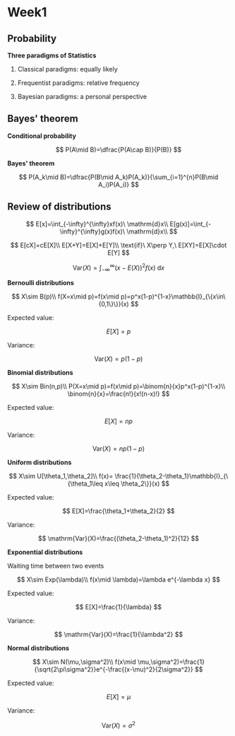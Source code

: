 # Week1

## Probability

**Three paradigms of Statistics**

1. Classical paradigms: equally likely

2. Frequentist paradigms: relative frequency

3. Bayesian paradigms: a personal perspective

## Bayes' theorem

**Conditional probability**

$$
P(A\mid B)=\dfrac{P(A\cap B)}{P(B)}
$$


**Bayes' theorem**

$$
P(A_k\mid B)=\dfrac{P(B\mid A_k)P(A_k)}{\sum_{i=1}^{n}P(B\mid A_i)P(A_i)}
$$



## Review of distributions

$$
E[x]=\int_{-\infty}^{\infty}xf(x)\ \mathrm{d}x\\
E[g(x)]=\int_{-\infty}^{\infty}g(x)f(x)\ \mathrm{d}x\\
$$

$$
E[cX]=cE[X]\\
E[X+Y]=E[X]+E[Y]\\
\text{if}\ X\perp Y,\ E[XY]=E[X]\cdot E[Y]
$$

$$
\mathrm{Var}(X)=\int_{-\infty}^{\infty}(x-E(X))^2f(x)\ \mathrm{d}x
$$



**Bernoulli distributions**

$$
X\sim B(p)\\
f(X=x\mid p)=f(x\mid p)=p^x(1-p)^{1-x}\mathbb{I}_{\{x\in\{0,1\}\}}(x)
$$


Expected value:

$$
E[X]=p
$$


Variance:

$$
\mathrm{Var}(X)=p(1-p)
$$


**Binomial distributions**

$$
X\sim Bin(n,p)\\
P(X=x\mid p)=f(x\mid p)=\binom{n}{x}p^x(1-p)^{1-x}\\
\binom{n}{x}=\frac{n!}{x!(n-x)!}
$$


Expected value:

$$
E[X]=np
$$


Variance:

$$
\mathrm{Var}(X)=np(1-p)
$$


**Uniform distributions**

$$
X\sim U[\theta_1,\theta_2]\\
f(x)=
\frac{1}{\theta_2-\theta_1}\mathbb{I}_{\{\theta_1\leq x\leq \theta_2\}}(x) 
$$


Expected value:

$$
E[X]=\frac{\theta_1+\theta_2}{2}
$$



Variance:

$$
\mathrm{Var}(X)=\frac{(\theta_2-\theta_1)^2}{12}
$$



**Exponential distributions**

Waiting time between two events


$$
X\sim Exp(\lambda)\\
f(x\mid \lambda)=\lambda e^{-\lambda x}
$$


Expected value:

$$
E[X]=\frac{1}{\lambda}
$$


Variance:

$$
\mathrm{Var}(X)=\frac{1}{\lambda^2}
$$


**Normal distributions**

$$
X\sim N(\mu,\sigma^2)\\
f(x\mid \mu,\sigma^2)=\frac{1}{\sqrt{2\pi\sigma^2}}e^{-\frac{(x-\mu)^2}{2\sigma^2}}
$$


Expected value:

$$
E[X]=\mu
$$


Variance:

$$
\mathrm{Var}(X)=\sigma^2
$$